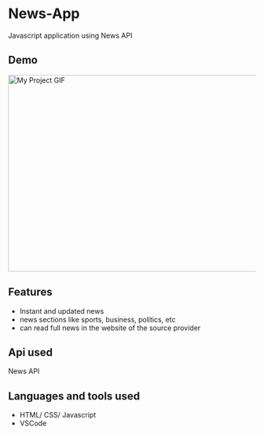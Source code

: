 # News-App
Javascript application using News API

## Demo

<img src="ezgif.com-gif-maker(1).gif" alt="My Project GIF" width="800" height="400">

## Features 
- Instant and updated news
- news sections like sports, business, politics, etc 
- can read full news in the website of the source provider

## Api used

News API 

## Languages and tools used

- HTML/ CSS/ Javascript
- VSCode
